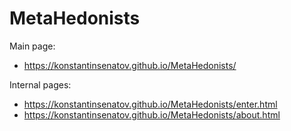 # MetaHedonists
Main page: 
  - https://konstantinsenatov.github.io/MetaHedonists/

Internal pages: 
  - https://konstantinsenatov.github.io/MetaHedonists/enter.html
  - https://konstantinsenatov.github.io/MetaHedonists/about.html

